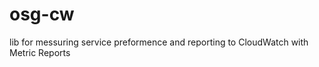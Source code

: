 osg-cw
==========

lib for messuring service preformence and reporting to CloudWatch with Metric Reports
